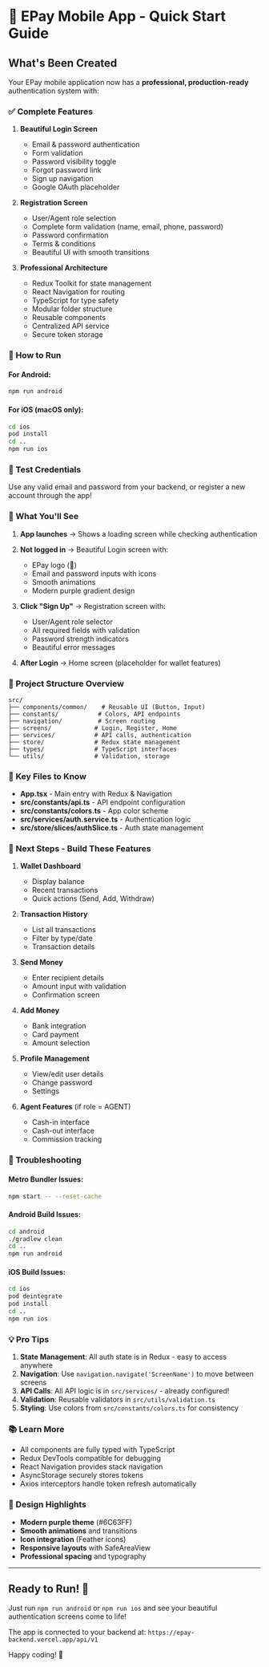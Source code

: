 # 🚀 EPay Mobile App - Quick Start Guide

## What's Been Created

Your EPay mobile application now has a **professional, production-ready** authentication system with:

### ✅ Complete Features

1. **Beautiful Login Screen**
   - Email & password authentication
   - Form validation
   - Password visibility toggle
   - Forgot password link
   - Sign up navigation
   - Google OAuth placeholder

2. **Registration Screen**
   - User/Agent role selection
   - Complete form validation (name, email, phone, password)
   - Password confirmation
   - Terms & conditions
   - Beautiful UI with smooth transitions

3. **Professional Architecture**
   - Redux Toolkit for state management
   - React Navigation for routing
   - TypeScript for type safety
   - Modular folder structure
   - Reusable components
   - Centralized API service
   - Secure token storage

### 📱 How to Run

#### For Android:
```bash
npm run android
```

#### For iOS (macOS only):
```bash
cd ios
pod install
cd ..
npm run ios
```

### 🔑 Test Credentials

Use any valid email and password from your backend, or register a new account through the app!

### 🎨 What You'll See

1. **App launches** → Shows a loading screen while checking authentication
2. **Not logged in** → Beautiful Login screen with:
   - EPay logo (💸)
   - Email and password inputs with icons
   - Smooth animations
   - Modern purple gradient design
   
3. **Click "Sign Up"** → Registration screen with:
   - User/Agent role selector
   - All required fields with validation
   - Password strength indicators
   - Beautiful error messages

4. **After Login** → Home screen (placeholder for wallet features)

### 📂 Project Structure Overview

```
src/
├── components/common/    # Reusable UI (Button, Input)
├── constants/           # Colors, API endpoints
├── navigation/          # Screen routing
├── screens/            # Login, Register, Home
├── services/           # API calls, authentication
├── store/              # Redux state management
├── types/              # TypeScript interfaces
└── utils/              # Validation, storage
```

### 🔧 Key Files to Know

- **App.tsx** - Main entry with Redux & Navigation
- **src/constants/api.ts** - API endpoint configuration
- **src/constants/colors.ts** - App color scheme
- **src/services/auth.service.ts** - Authentication logic
- **src/store/slices/authSlice.ts** - Auth state management

### 🎯 Next Steps - Build These Features

1. **Wallet Dashboard**
   - Display balance
   - Recent transactions
   - Quick actions (Send, Add, Withdraw)

2. **Transaction History**
   - List all transactions
   - Filter by type/date
   - Transaction details

3. **Send Money**
   - Enter recipient details
   - Amount input with validation
   - Confirmation screen

4. **Add Money**
   - Bank integration
   - Card payment
   - Amount selection

5. **Profile Management**
   - View/edit user details
   - Change password
   - Settings

6. **Agent Features** (if role = AGENT)
   - Cash-in interface
   - Cash-out interface
   - Commission tracking

### 🐛 Troubleshooting

#### Metro Bundler Issues:
```bash
npm start -- --reset-cache
```

#### Android Build Issues:
```bash
cd android
./gradlew clean
cd ..
npm run android
```

#### iOS Build Issues:
```bash
cd ios
pod deintegrate
pod install
cd ..
npm run ios
```

### 💡 Pro Tips

1. **State Management**: All auth state is in Redux - easy to access anywhere
2. **Navigation**: Use `navigation.navigate('ScreenName')` to move between screens
3. **API Calls**: All API logic is in `src/services/` - already configured!
4. **Validation**: Reusable validators in `src/utils/validation.ts`
5. **Styling**: Use colors from `src/constants/colors.ts` for consistency

### 📚 Learn More

- All components are fully typed with TypeScript
- Redux DevTools compatible for debugging
- React Navigation provides stack navigation
- AsyncStorage securely stores tokens
- Axios interceptors handle token refresh automatically

### 🎨 Design Highlights

- **Modern purple theme** (#6C63FF)
- **Smooth animations** and transitions
- **Icon integration** (Feather icons)
- **Responsive layouts** with SafeAreaView
- **Professional spacing** and typography

---

## Ready to Run! 🎉

Just run `npm run android` or `npm run ios` and see your beautiful authentication screens come to life!

The app is connected to your backend at: `https://epay-backend.vercel.app/api/v1`

Happy coding! 🚀
